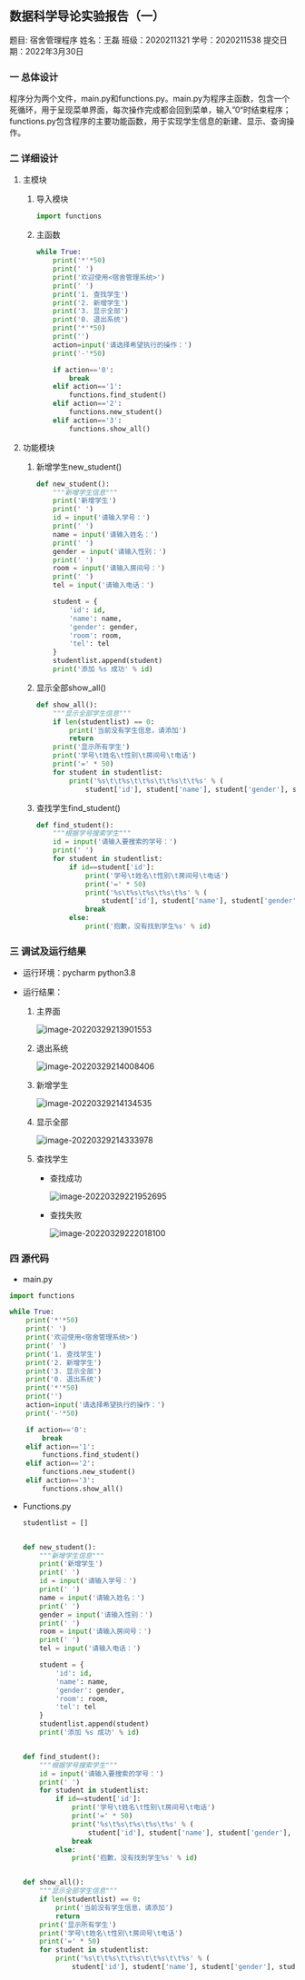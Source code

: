 ## 数据科学导论实验报告（一）

题目: 宿舍管理程序
姓名：王磊
班级：2020211321
学号：2020211538
提交日期：2022年3月30日

### 一 总体设计

程序分为两个文件，main.py和functions.py。main.py为程序主函数，包含一个死循环，用于呈现菜单界面，每次操作完成都会回到菜单，输入”0“时结束程序；functions.py包含程序的主要功能函数，用于实现学生信息的新建、显示、查询操作。

### 二 详细设计

1. 主模块

   1. 导入模块

      ```python
      import functions
      ```

   2. 主函数

      ```python
      while True:
          print('*'*50)
          print(' ')
          print('欢迎使用<宿舍管理系统>')
          print(' ')
          print('1. 查找学生')
          print('2. 新增学生')
          print('3. 显示全部')
          print('0. 退出系统')
          print('*'*50)
          print('')
          action=input('请选择希望执行的操作：')
          print('-'*50)
      
          if action=='0':
              break
          elif action=='1':
              functions.find_student()
          elif action=='2':
              functions.new_student()
          elif action=='3':
              functions.show_all()
      
      ```

2. 功能模块

   1. 新增学生new_student()

      ```python
      def new_student():
          """新增学生信息"""
          print('新增学生')
          print(' ')
          id = input('请输入学号：')
          print(' ')
          name = input('请输入姓名：')
          print(' ')
          gender = input('请输入性别：')
          print(' ')
          room = input('请输入房间号：')
          print(' ')
          tel = input('请输入电话：')
      
          student = {
              'id': id,
              'name': name,
              'gender': gender,
              'room': room,
              'tel': tel
          }
          studentlist.append(student)
          print('添加 %s 成功' % id)
      ```

   2. 显示全部show_all()

      ```python
      def show_all():
          """显示全部学生信息"""
          if len(studentlist) == 0:
              print('当前没有学生信息，请添加')
              return
          print('显示所有学生')
          print('学号\t姓名\t性别\t房间号\t电话')
          print('=' * 50)
          for student in studentlist:
              print('%s\t\t%s\t\t%s\t\t%s\t\t%s' % (
                  student['id'], student['name'], student['gender'], student['room'], student['tel']))
      ```

   3. 查找学生find_student()

      ```python
      def find_student():
          """根据学号搜索学生"""
          id = input('请输入要搜索的学号：')
          print(' ')
          for student in studentlist:
              if id==student['id']:
                  print('学号\t姓名\t性别\t房间号\t电话')
                  print('=' * 50)
                  print('%s\t%s\t%s\t%s\t%s' % (
                      student['id'], student['name'], student['gender'], student['room'], student['tel']))
                  break
              else:
                  print('抱歉，没有找到学生%s' % id)
      ```

### 三 调试及运行结果

* 运行环境：pycharm python3.8

* 运行结果：

  1. 主界面

     ![image-20220329213901553](https://raw.githubusercontent.com/wangpaopao-lei/pic/master/image-20220329213901553.png)

  2. 退出系统

     ![image-20220329214008406](https://raw.githubusercontent.com/wangpaopao-lei/pic/master/image-20220329214008406.png)

  3. 新增学生

     ![image-20220329214134535](https://raw.githubusercontent.com/wangpaopao-lei/pic/master/image-20220329214134535.png)

  4. 显示全部

     ![image-20220329214333978](https://raw.githubusercontent.com/wangpaopao-lei/pic/master/image-20220329214333978.png)

  5. 查找学生

     * 查找成功

       ![image-20220329221952695](https://raw.githubusercontent.com/wangpaopao-lei/pic/master/image-20220329221952695.png)

     * 查找失败

       ![image-20220329222018100](https://raw.githubusercontent.com/wangpaopao-lei/pic/master/image-20220329222018100.png)

### 四 源代码

* main.py

```python
import functions

while True:
    print('*'*50)
    print(' ')
    print('欢迎使用<宿舍管理系统>')
    print(' ')
    print('1. 查找学生')
    print('2. 新增学生')
    print('3. 显示全部')
    print('0. 退出系统')
    print('*'*50)
    print('')
    action=input('请选择希望执行的操作：')
    print('-'*50)

    if action=='0':
        break
    elif action=='1':
        functions.find_student()
    elif action=='2':
        functions.new_student()
    elif action=='3':
        functions.show_all()


```



* Functions.py

  ```python
  studentlist = []
  
  
  def new_student():
      """新增学生信息"""
      print('新增学生')
      print(' ')
      id = input('请输入学号：')
      print(' ')
      name = input('请输入姓名：')
      print(' ')
      gender = input('请输入性别：')
      print(' ')
      room = input('请输入房间号：')
      print(' ')
      tel = input('请输入电话：')
  
      student = {
          'id': id,
          'name': name,
          'gender': gender,
          'room': room,
          'tel': tel
      }
      studentlist.append(student)
      print('添加 %s 成功' % id)
  
  
  def find_student():
      """根据学号搜索学生"""
      id = input('请输入要搜索的学号：')
      print(' ')
      for student in studentlist:
          if id==student['id']:
              print('学号\t姓名\t性别\t房间号\t电话')
              print('=' * 50)
              print('%s\t%s\t%s\t%s\t%s' % (
                  student['id'], student['name'], student['gender'], student['room'], student['tel']))
              break
          else:
              print('抱歉，没有找到学生%s' % id)
  
  
  def show_all():
      """显示全部学生信息"""
      if len(studentlist) == 0:
          print('当前没有学生信息，请添加')
          return
      print('显示所有学生')
      print('学号\t姓名\t性别\t房间号\t电话')
      print('=' * 50)
      for student in studentlist:
          print('%s\t\t%s\t\t%s\t\t%s\t\t%s' % (
              student['id'], student['name'], student['gender'], student['room'], student['tel']))
  
  ```

  